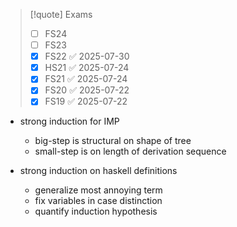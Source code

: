 > [!quote] Exams
> - [ ] FS24
> - [ ] FS23
> - [x] FS22 ✅ 2025-07-30
> - [x] HS21 ✅ 2025-07-24
> - [x] FS21 ✅ 2025-07-24
> - [x] FS20 ✅ 2025-07-22
> - [x] FS19 ✅ 2025-07-22



- strong induction for IMP
    - big-step is structural on shape of tree
	- small-step is on length of derivation sequence

- strong induction on haskell definitions
	- generalize most annoying term
    - fix variables in case distinction
	- quantify induction hypothesis